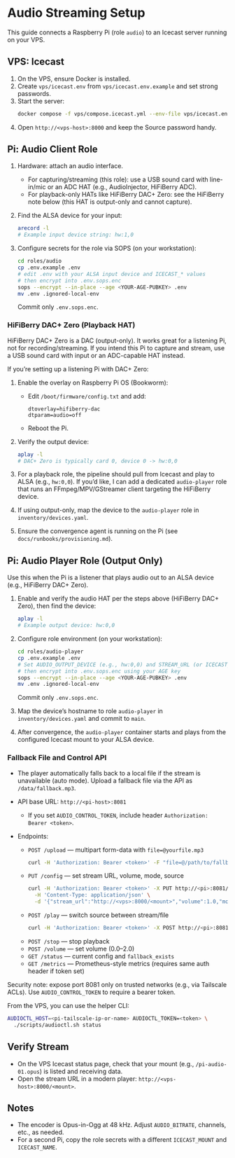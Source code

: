 # Audio Streaming Setup

This guide connects a Raspberry Pi (role `audio`) to an Icecast server running on your VPS.

## VPS: Icecast

1) On the VPS, ensure Docker is installed.
2) Create `vps/icecast.env` from `vps/icecast.env.example` and set strong passwords.
3) Start the server:
   ```bash
   docker compose -f vps/compose.icecast.yml --env-file vps/icecast.env up -d
   ```
4) Open `http://<vps-host>:8000` and keep the Source password handy.

## Pi: Audio Client Role

1) Hardware: attach an audio interface.
   - For capturing/streaming (this role): use a USB sound card with line-in/mic or an ADC HAT (e.g., AudioInjector, HiFiBerry ADC).
   - For playback-only HATs like HiFiBerry DAC+ Zero: see the HiFiBerry note below (this HAT is output-only and cannot capture).

2) Find the ALSA device for your input:
   ```bash
   arecord -l
   # Example input device string: hw:1,0
   ```

3) Configure secrets for the role via SOPS (on your workstation):
   ```bash
   cd roles/audio
   cp .env.example .env
   # edit .env with your ALSA input device and ICECAST_* values
   # then encrypt into .env.sops.enc
   sops --encrypt --in-place --age <YOUR-AGE-PUBKEY> .env
   mv .env .ignored-local-env
   ```
   Commit only `.env.sops.enc`.

### HiFiBerry DAC+ Zero (Playback HAT)

HiFiBerry DAC+ Zero is a DAC (output-only). It works great for a listening Pi, not for recording/streaming. If you intend this Pi to capture and stream, use a USB sound card with input or an ADC-capable HAT instead.

If you’re setting up a listening Pi with DAC+ Zero:

1) Enable the overlay on Raspberry Pi OS (Bookworm):
   - Edit `/boot/firmware/config.txt` and add:
     ```
     dtoverlay=hifiberry-dac
     dtparam=audio=off
     ```
   - Reboot the Pi.

2) Verify the output device:
   ```bash
   aplay -l
   # DAC+ Zero is typically card 0, device 0 -> hw:0,0
   ```

3) For a playback role, the pipeline should pull from Icecast and play to ALSA (e.g., `hw:0,0`). If you’d like, I can add a dedicated `audio-player` role that runs an FFmpeg/MPV/GStreamer client targeting the HiFiBerry device.

4) If using output-only, map the device to the `audio-player` role in `inventory/devices.yaml`.

5) Ensure the convergence agent is running on the Pi (see `docs/runbooks/provisioning.md`).

## Pi: Audio Player Role (Output Only)

Use this when the Pi is a listener that plays audio out to an ALSA device (e.g., HiFiBerry DAC+ Zero).

1) Enable and verify the audio HAT per the steps above (HiFiBerry DAC+ Zero), then find the device:
   ```bash
   aplay -l
   # Example output device: hw:0,0
   ```

2) Configure role environment (on your workstation):
   ```bash
   cd roles/audio-player
   cp .env.example .env
   # Set AUDIO_OUTPUT_DEVICE (e.g., hw:0,0) and STREAM_URL (or ICECAST_* parts)
   # then encrypt into .env.sops.enc using your AGE key
   sops --encrypt --in-place --age <YOUR-AGE-PUBKEY> .env
   mv .env .ignored-local-env
   ```
   Commit only `.env.sops.enc`.

3) Map the device’s hostname to role `audio-player` in `inventory/devices.yaml` and commit to `main`.

4) After convergence, the `audio-player` container starts and plays from the configured Icecast mount to your ALSA device.

### Fallback File and Control API

- The player automatically falls back to a local file if the stream is unavailable (auto mode). Upload a fallback file via the API as `/data/fallback.mp3`.

- API base URL: `http://<pi-host>:8081`
  - If you set `AUDIO_CONTROL_TOKEN`, include header `Authorization: Bearer <token>`.

- Endpoints:
  - `POST /upload` — multipart form-data with `file=@yourfile.mp3`
    ```bash
    curl -H 'Authorization: Bearer <token>' -F "file=@/path/to/fallback.mp3" http://<pi>:8081/upload
    ```
  - `PUT /config` — set stream URL, volume, mode, source
    ```bash
    curl -H 'Authorization: Bearer <token>' -X PUT http://<pi>:8081/config \
      -H 'Content-Type: application/json' \
      -d '{"stream_url":"http://<vps>:8000/<mount>","volume":1.0,"mode":"auto","source":"stream"}'
    ```
  - `POST /play` — switch source between stream/file
    ```bash
    curl -H 'Authorization: Bearer <token>' -X POST http://<pi>:8081/play -H 'Content-Type: application/json' -d '{"source":"file"}'
    ```
  - `POST /stop` — stop playback
  - `POST /volume` — set volume (0.0–2.0)
  - `GET /status` — current config and `fallback_exists`
  - `GET /metrics` — Prometheus-style metrics (requires same auth header if token set)

Security note: expose port 8081 only on trusted networks (e.g., via Tailscale ACLs). Use `AUDIO_CONTROL_TOKEN` to require a bearer token.

From the VPS, you can use the helper CLI:

```bash
AUDIOCTL_HOST=<pi-tailscale-ip-or-name> AUDIOCTL_TOKEN=<token> \
  ./scripts/audioctl.sh status
```

## Verify Stream

- On the VPS Icecast status page, check that your mount (e.g., `/pi-audio-01.opus`) is listed and receiving data.
- Open the stream URL in a modern player: `http://<vps-host>:8000/<mount>`.

## Notes

- The encoder is Opus-in-Ogg at 48 kHz. Adjust `AUDIO_BITRATE`, channels, etc., as needed.
- For a second Pi, copy the role secrets with a different `ICECAST_MOUNT` and `ICECAST_NAME`.
